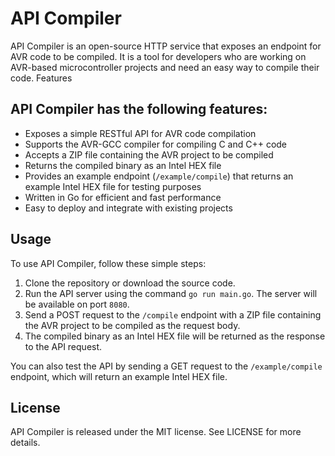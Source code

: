 # API Compiler

API Compiler is an open-source HTTP service that exposes an endpoint for AVR code to be compiled. It is a tool for
developers who are working on AVR-based microcontroller projects and need an easy way to compile their code.
Features

## API Compiler has the following features:

* Exposes a simple RESTful API for AVR code compilation
* Supports the AVR-GCC compiler for compiling C and C++ code
* Accepts a ZIP file containing the AVR project to be compiled
* Returns the compiled binary as an Intel HEX file
* Provides an example endpoint (`/example/compile`) that returns an example Intel HEX file for testing purposes
* Written in Go for efficient and fast performance
* Easy to deploy and integrate with existing projects

## Usage

To use API Compiler, follow these simple steps:

1. Clone the repository or download the source code.
2. Run the API server using the command `go run main.go`. The server will be available on port `8080`.
3. Send a POST request to the `/compile` endpoint with a ZIP file containing the AVR project to be compiled as the request body.
4. The compiled binary as an Intel HEX file will be returned as the response to the API request.

You can also test the API by sending a GET request to the `/example/compile` endpoint, which will return an example Intel HEX file.

## License

API Compiler is released under the MIT license. See LICENSE for more details.